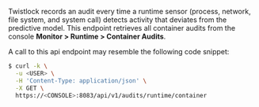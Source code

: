 Twistlock records an audit every time a runtime sensor (process, network, file system, and system call) detects activity that deviates from the predictive model. This endpoint retrieves all container audits from the console **Monitor > Runtime > Container Audits**.

A call to this api endpoint may resemble the following code snippet:

```bash
$ curl -k \
  -u <USER> \
  -H 'Content-Type: application/json' \
  -X GET \
  https://<CONSOLE>:8083/api/v1/audits/runtime/container
```
